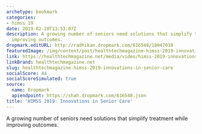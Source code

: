 ```yaml
---
archetype: bookmark
categories:
- himss 19
date: 2019-02-20T13:53:07Z
description: A growing number of seniors need solutions that simplify treatment while
  improving outcomes.
dropmark.editURL: http://radhikan.dropmark.com/616548/18047010
featuredImage: /img/content/post/healthtechmagazine-himss-2019-innovations-in-senior-care.jpg
link: https://healthtechmagazine.net/media/video/himss-2019-innovations-drive-enhancements-senior-care
linkBrand: healthtechmagazine.net
slug: healthtechmagazine-himss-2019-innovations-in-senior-care
socialScore: 44
socialScoreSimulated: true
source:
  name: Dropmark
  apiendpoint: https://shah.dropmark.com/616548.json
title: 'HIMSS 2019: Innovations in Senior Care'
---
```

A growing number of seniors need solutions that simplify treatment while improving outcomes. 